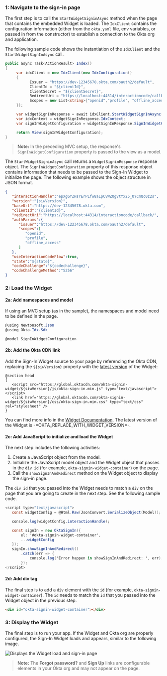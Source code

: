 ### 1: Navigate to the sign-in page

The first step is to call the `StartWidgetSigninAsync` method when the page that contains the embedded Widget is loaded. The `IdxClient` contains the configuration information (either from the `okta.yaml` file, env variables, or passed in from the constructor) to establish a connection to the Okta org and application.

The following sample code shows the instantiation of the `IdxClient` and the `StartWidgetSignInAsync` call.

```csharp
public async Task<ActionResult> Index()
{
     var idxClient = new IdxClient(new IdxConfiguration()
     {
           Issuer = "https://dev-12345678.okta.com/oauth2/default",
           ClientId = "${clientId}",
           ClientSecret = "${clientSecret}",
           RedirectUri = "https://localhost:44314/interactioncode/callback/",
           Scopes = new List<string>{"openid","profile", "offline_access"}
     });

     var widgetSignInResponse = await idxClient.StartWidgetSignInAsync(default);
     var idxContext = widgetSignInResponse.IdxContext;
     var signInWidgetConfiguration = widgetSignInResponse.SignInWidgetConfiguration;

     return View(signInWidgetConfiguration);
}
```

> **Note:** In the preceding MVC setup, the response's `SignInWidgetConfiguration` property is passed to the view as a model.

The `StartWidgetSigninAsync` call returns a `WidgetSigninResponse` response object. The `SignInWidgetConfiguration` property of this response object contains information that needs to be passed to the Sign-In Widget to initialize the page. The following example shows the object structure in JSON format.

```json
{
   "interactionHandle":"epXgGYZHsYErPLfw8aLpCvWZOgVtYx25_OYCmQc0z2s",
   "version":"{siwVersion}",
   "baseUrl":"https://dev-12345678.okta.com",
   "clientId":"{clientId}",
   "redirectUri":"https://localhost:44314/interactioncode/callback/",
   "authParams":{
      "issuer":"https://dev-122345678.okta.com/oauth2/default",
      "scopes":[
         "openid",
         "profile",
         "offline_access"
      ]
   },
   "useInteractionCodeFlow":true,
   "state":"${state}",
   "codeChallenge":"${codechallenge}",
   "codeChallengeMethod":"S256"
}
```

### 2: Load the Widget

#### 2a: Add namespaces and model

If using an MVC setup (as in the sample), the namespaces and model need to be defined in the page.

```csharp
@using Newtonsoft.Json
@using Okta.Idx.Sdk

@model SignInWidgetConfiguration
```

#### 2b: Add the Okta CDN link

Add the Sign-In Widget source to your page by referencing the Okta CDN, replacing the `${siwVersion}` property with the [latest version](https://github.com/okta/okta-signin-widget/releases/) of the Widget:

```razor
@section head
{
   <script src="https://global.oktacdn.com/okta-signin-widget/${siwVersion}/js/okta-sign-in.min.js" type="text/javascript"></script>
   <link href="https://global.oktacdn.com/okta-signin-widget/${siwVersion}/css/okta-sign-in.min.css" type="text/css" rel="stylesheet" />
}
```

You can find more info in the [Widget Documentation](https://github.com/okta/okta-signin-widget#using-the-okta-cdn). The latest version of the Widget is -=OKTA_REPLACE_WITH_WIDGET_VERSION=-.

#### 2c: Add JavaScript to initialize and load the Widget

The next step includes the following activities:

1. Create a JavaScript object from the model.
1. Initialize the JavaScript model object and the Widget object that passes in the `div id` (for example, `okta-signin-widget-container`) on the page.
1. Call the `showSignInAndRedirect` method on the Widget object to display the sign-in page.

The `div id` that you passed into the Widget needs to match a `div` on the page that you are going to create in the next step. See the following sample code.

```csharp
<script type="text/javascript">
   const widgetConfig = @Html.Raw(JsonConvert.SerializeObject(Model));

   console.log(widgetConfig.interactionHandle);

   const signIn = new OktaSignIn({
       el: '#okta-signin-widget-container',
       ...widgetConfig
   });
   signIn.showSignInAndRedirect()
       .catch(err => {
           console.log('Error happen in showSignInAndRedirect: ', err);
       });
</script>
```

#### 2d: Add div tag

The final step is to add a `div` element with the `id` (for example, `okta-signin-widget-container`). The `id` needs to match the `id` that you passed into the Widget object in the previous step.

```html
<div id="okta-signin-widget-container"></div>
```

### 3: Display the Widget

The final step is to run your app. If the Widget and Okta org are properly configured, the Sign-In Widget loads and appears, similar to the following image.

<div class="common-image-format">

![Displays the Widget load and sign-in page](/img/oie-embedded-sdk/oie-embedded-widget-use-case-load-screen-signin.png)

</div>

> **Note:** The **Forgot password?** and **Sign Up** links are configurable elements in your Okta org and may not appear on the page.
